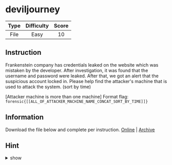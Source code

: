 # deviljourney

| Type | Difficulty | Score |
| :--: | :--------: | :---: |
| File |    Easy    |  10   |

## Instruction

Frankenstein company has credentials leaked on the website which was mistaken by the developer. After investigation, it was found that the username and password were leaked. After that, we got an alert that the suspicious account locked in. Please help find the attacker's machine that is used to attack the system. (sort by time)

[Attacker machine is more than one machine]
Format flag: `forensic{[[ALL_OF_ATTACKER_MACHINE_NAME_CONCAT_SORT_BY_TIME]]}`

## Information

Download the file below and complete per instruction.
[Online](https://storage.googleapis.com/secplayground-event/hackloween2022/Hackloween2022_deviljourney.zip) | [Archive](Hackloween2022_deviljourney.zip)

## Hint

<details>
<summary>show</summary>
4624
</details>
